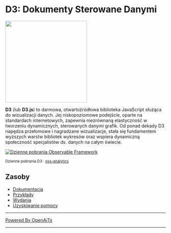 # D3: Dokumenty Sterowane Danymi

<a href="https://d3js.org"><img src="./docs/public/logo.svg" width="256" height="256"></a>

**D3** (lub **D3.js**) to darmowa, otwartoźródłowa biblioteka JavaScript służąca do wizualizacji danych. Jej niskopoziomowe podejście, oparte na standardach internetowych, zapewnia niezrównaną elastyczność w tworzeniu dynamicznych, sterowanych danymi grafik. Od ponad dekady D3 napędza przełomowe i nagradzane wizualizacje, stała się fundamentem wyższych warstw bibliotek wykresów oraz wspiera dynamiczną społeczność specjalistów ds. danych na całym świecie.

<a href="https://observablehq.observablehq.cloud/oss-analytics/@d3/d3">
  <picture>
    <source media="(prefers-color-scheme: dark)" srcset="https://observablehq.observablehq.cloud/oss-analytics/d3/downloads-dark.svg">
    <img alt="Dzienne pobrania Observable Framework" src="https://observablehq.observablehq.cloud/oss-analytics/d3/downloads.svg">
  </picture>
</a>

<sub>Dzienne pobrania D3 · [oss-analytics](https://observablehq.observablehq.cloud/oss-analytics/)</sub>

## Zasoby

* [Dokumentacja](https://d3js.org)
* [Przykłady](https://observablehq.com/@d3/gallery)
* [Wydania](https://github.com/d3/d3/releases)
* [Uzyskiwanie pomocy](https://d3js.org/community)

---

[Powered By OpenAiTx](https://github.com/OpenAiTx/OpenAiTx)

---